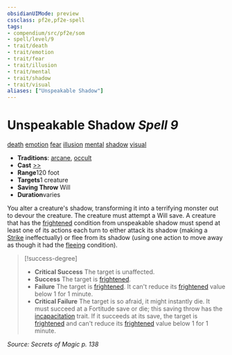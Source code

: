```yaml
---
obsidianUIMode: preview
cssclass: pf2e,pf2e-spell
tags:
- compendium/src/pf2e/som
- spell/level/9
- trait/death
- trait/emotion
- trait/fear
- trait/illusion
- trait/mental
- trait/shadow
- trait/visual
aliases: ["Unspeakable Shadow"]
---
```

# Unspeakable Shadow *Spell 9*   
[death](/rules/traits/death.md)  [emotion](/rules/traits/emotion.md)  [fear](/rules/traits/fear.md)  [illusion](/rules/traits/illusion.md)  [mental](/rules/traits/mental.md)  [shadow](/rules/traits/shadow.md)  [visual](/rules/traits/visual.md)  

- **Traditions**: [arcane](/rules/traits/arcane.md), [occult](/rules/traits/occult.md)
- **Cast** [>>](/rules/core-rulebook/chapter-9-playing-the-game.md#Actions "Two-Action") 
- **Range**120 foot
- **Targets**1 creature
- **Saving Throw** Will
- **Duration**varies

You alter a creature's shadow, transforming it into a terrifying monster out to devour the creature. The creature must attempt a Will save. A creature that has the [frightened](/rules/conditions.md#Frightened) condition from unspeakable shadow must spend at least one of its actions each turn to either attack its shadow (making a [Strike](/rules/actions/strike.md) ineffectually) or flee from its shadow (using one action to move away as though it had the [fleeing](/rules/conditions.md#Fleeing) condition).

> [!success-degree] 
> - **Critical Success** The target is unaffected.
> - **Success** The target is [frightened](/rules/conditions.md#Frightened).
> - **Failure** The target is [frightened](/rules/conditions.md#Frightened). It can't reduce its [frightened](/rules/conditions.md#Frightened) value below 1 for 1 minute.
> - **Critical Failure** The target is so afraid, it might instantly die. It must succeed at a Fortitude save or die; this saving throw has the [incapacitation](/rules/traits/incapacitation.md) trait. If it succeeds at its save, the target is [frightened](/rules/conditions.md#Frightened) and can't reduce its [frightened](/rules/conditions.md#Frightened) value below 1 for 1 minute.

*Source: Secrets of Magic p. 138*